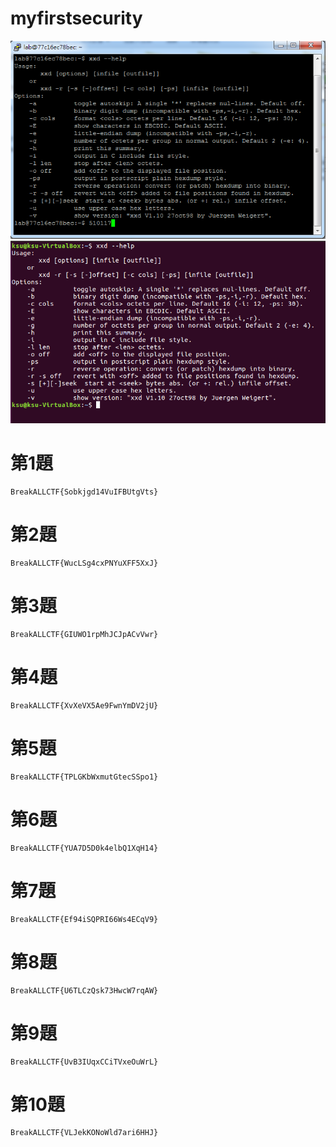 # myfirstsecurity
![操作畫面](新點陣圖影像.png)
![操作畫面](擷取.PNG)

# 第1題
```
BreakALLCTF{Sobkjgd14VuIFBUtgVts}
```
# 第2題
```
BreakALLCTF{WucLSg4cxPNYuXFF5XxJ}
```
# 第3題
```
BreakALLCTF{GIUWO1rpMhJCJpACvVwr}
```
# 第4題
```
BreakALLCTF{XvXeVX5Ae9FwnYmDV2jU}
```
# 第5題
```
BreakALLCTF{TPLGKbWxmutGtecSSpo1}

```
# 第6題
```
BreakALLCTF{YUA7D5D0k4elbQ1XqH14}
```
# 第7題
```
BreakALLCTF{Ef94iSQPRI66Ws4ECqV9}
```
# 第8題
```
BreakALLCTF{U6TLCzQsk73HwcW7rqAW}

```
# 第9題
```
BreakALLCTF{UvB3IUqxCCiTVxeOuWrL}

```
# 第10題
```
BreakALLCTF{VLJekKONoWld7ari6HHJ}
```
